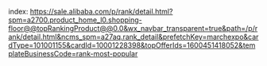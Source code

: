 index: https://sale.alibaba.com/p/rank/detail.html?spm=a2700.product_home_l0.shopping-floor@@topRankingProduct@@0.0&wx_navbar_transparent=true&path=/p/rank/detail.html&ncms_spm=a27aq.rank_detail&prefetchKey=marchexpo&cardType=101001155&cardId=10001228398&topOfferIds=1600451418052&templateBusinessCode=rank-most-popular
